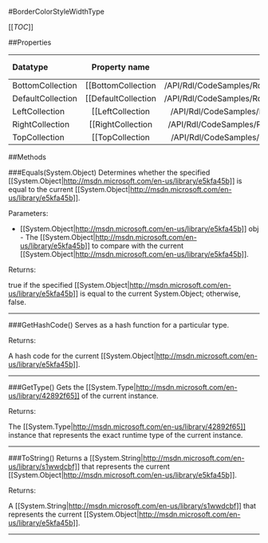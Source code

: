#BorderColorStyleWidthType

[[_TOC_]]

##Properties

|Datatype|Property name|Property description|Default Value|
|:-------|:----------:|:-----------------:|:-----------:|
|BottomCollection|[[BottomCollection|/API/Rdl/CodeSamples/Rdl_BorderColorStyleWidthType_BottomCollection]]||null|
|DefaultCollection|[[DefaultCollection|/API/Rdl/CodeSamples/Rdl_BorderColorStyleWidthType_DefaultCollection]]||null|
|LeftCollection|[[LeftCollection|/API/Rdl/CodeSamples/Rdl_BorderColorStyleWidthType_LeftCollection]]||null|
|RightCollection|[[RightCollection|/API/Rdl/CodeSamples/Rdl_BorderColorStyleWidthType_RightCollection]]||null|
|TopCollection|[[TopCollection|/API/Rdl/CodeSamples/Rdl_BorderColorStyleWidthType_TopCollection]]||null|


##Methods

###Equals(System.Object)
Determines whether the specified [[System.Object|http://msdn.microsoft.com/en-us/library/e5kfa45b]] is equal to the current [[System.Object|http://msdn.microsoft.com/en-us/library/e5kfa45b]].

Parameters: 

* [[System.Object|http://msdn.microsoft.com/en-us/library/e5kfa45b]] obj  - The [[System.Object|http://msdn.microsoft.com/en-us/library/e5kfa45b]] to compare with the current [[System.Object|http://msdn.microsoft.com/en-us/library/e5kfa45b]].





Returns:

true if the specified [[System.Object|http://msdn.microsoft.com/en-us/library/e5kfa45b]] is equal to the current System.Object; otherwise, false.


---


###GetHashCode()
 Serves as a hash function for a particular type.  





Returns:

A hash code for the current [[System.Object|http://msdn.microsoft.com/en-us/library/e5kfa45b]].


---


###GetType()
Gets the [[System.Type|http://msdn.microsoft.com/en-us/library/42892f65]] of the current instance.





Returns:

The [[System.Type|http://msdn.microsoft.com/en-us/library/42892f65]] instance that represents the exact runtime type of the current instance.


---


###ToString()
Returns a [[System.String|http://msdn.microsoft.com/en-us/library/s1wwdcbf]] that represents the current [[System.Object|http://msdn.microsoft.com/en-us/library/e5kfa45b]].





Returns:

A [[System.String|http://msdn.microsoft.com/en-us/library/s1wwdcbf]] that represents the current [[System.Object|http://msdn.microsoft.com/en-us/library/e5kfa45b]].


---



